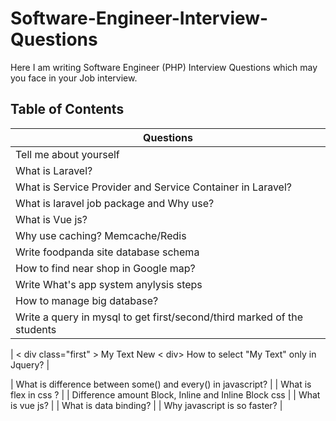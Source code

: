# Software-Engineer-Interview-Questions
Here I am writing Software Engineer (PHP) Interview Questions which may you face in your Job interview.

## Table of Contents
|Questions|
|---------------|
| Tell me about yourself|
| What is Laravel?|
| What is Service Provider and Service Container in Laravel?|
| What is laravel job package and Why use? |
| What is Vue js?|
| Why use caching? Memcache/Redis|
| Write foodpanda site database schema |
| How to find near shop in Google map? |
| Write What's app system anylysis steps |
| How to manage big database? |
| Write a query in mysql to get first/second/third marked of the students |
| 
 < div class="first" >
	My Text
	<span> New </span>
< div> 
How to select "My Text" only in Jquery? |

| What is difference between some() and every() in javascript? |
| What is flex in css ? |
| Difference amount Block, Inline and Inline Block css |
| What is vue js? |
| What is data binding? |
| Why javascript is so faster? |



